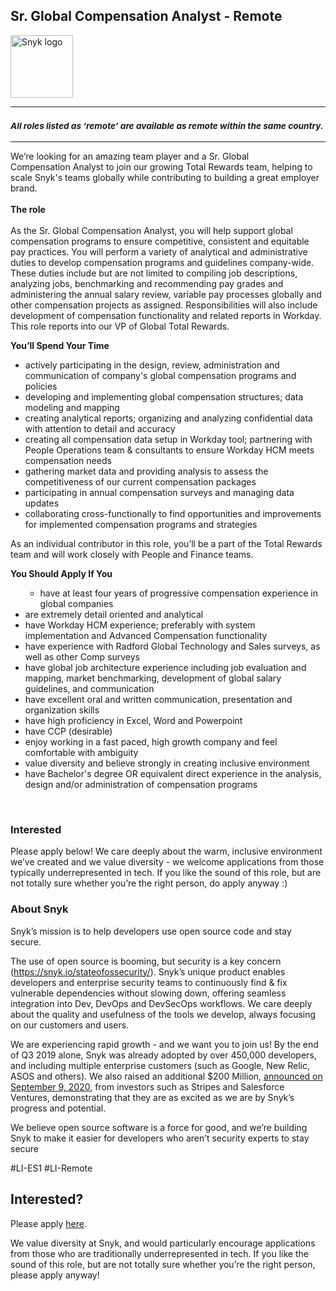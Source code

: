 Sr. Global Compensation Analyst - Remote
---

<img src="https://res.cloudinary.com/snyk/image/upload/v1537345894/press-kit/brand/logo-black.png" width="100" alt="Snyk logo" />

<hr>
<h3><em><strong><sub>All roles listed as ‘remote’ are available as remote within the same country.</sub></strong></em></h3>
<hr>
<p>We’re looking for an amazing team player and a&nbsp;Sr.&nbsp;Global Compensation&nbsp;Analyst&nbsp;to join our growing Total Rewards team, helping to scale Snyk's teams globally while contributing to building a great employer brand.<br><br><strong>The role</strong><strong><br></strong><br>As the&nbsp;Sr.&nbsp;Global Compensation&nbsp;Analyst, you will help support global compensation programs to ensure competitive, consistent and equitable pay practices. You will perform a variety of analytical and administrative duties to develop compensation programs and guidelines company-wide. These duties include but are not limited to compiling job descriptions, analyzing jobs, benchmarking and recommending pay grades and administering the annual salary review, variable pay processes globally and other compensation projects as assigned. Responsibilities will also include development of compensation functionality&nbsp;and related reports in Workday. This role reports into our VP of Global Total Rewards.</p>
<p><strong>You’ll Spend Your Time</strong></p>
<ul>
<li>actively participating in the design, review, administration and communication of company's global compensation programs and policies</li>
<li>developing and implementing global compensation structures; data modeling and mapping</li>
<li>creating analytical reports; organizing and analyzing confidential data with attention to detail and accuracy</li>
<li>creating all compensation data setup in Workday tool; partnering with People Operations team &amp; consultants to ensure Workday HCM meets compensation needs&nbsp;</li>
<li>gathering market data and providing analysis to assess the competitiveness of our current compensation packages</li>
<li>participating in annual compensation surveys and managing data updates</li>
<li>collaborating cross-functionally to find opportunities and improvements for implemented compensation programs and strategies</li>
</ul>
<p>As an individual contributor in this role, you’ll be a part of the Total Rewards team and will work closely with People&nbsp;and Finance&nbsp;teams.</p>
<p><strong>You Should Apply If You</strong></p>
<ul>
<ul>
<li>have at least&nbsp;four&nbsp;years of progressive compensation experience in global companies&nbsp;</li>
</ul>
<li>are extremely detail oriented and analytical&nbsp;&nbsp;</li>
<li>have Workday HCM experience; preferably with system implementation&nbsp;and Advanced Compensation functionality</li>
<li>have experience with Radford Global Technology and Sales surveys, as well as other Comp surveys</li>
<li>have global job architecture experience including job evaluation and mapping, market benchmarking, development of global salary guidelines, and communication</li>
<li>have excellent oral and written communication, presentation and organization skills&nbsp;&nbsp;</li>
<li>have high proficiency in Excel, Word and Powerpoint &nbsp;</li>
<li>have CCP (desirable)</li>
<li>enjoy working in a fast paced, high growth company and feel comfortable with ambiguity</li>
<li>value diversity and believe strongly in creating inclusive environment</li>
<li>have Bachelor's degree OR equivalent direct experience in the analysis, design and/or administration of compensation programs</li>
</ul>
<p>&nbsp;</p>
<h3><strong>Interested</strong></h3>
<p><span style="font-weight: 400;">Please apply below! We care deeply about the warm, inclusive environment we’ve created and we value diversity - we welcome applications from those typically underrepresented in tech. If you like the sound of this role, but are not totally sure whether you’re the right person, do apply anyway :)</span></p>
<h3><strong>About Snyk</strong></h3>
<p><span style="font-weight: 400;">Snyk’s mission is to help developers use open source code and stay secure.&nbsp;</span></p>
<p><span style="font-weight: 400;">The use of open source is booming, but security is a key concern (</span><a href="https://snyk.io/stateofossecurity/"><span style="font-weight: 400;">https://snyk.io/stateofossecurity/</span></a><span style="font-weight: 400;">). Snyk’s unique product enables developers and enterprise security teams to continuously find &amp; fix vulnerable dependencies without slowing down, offering seamless integration into Dev, DevOps and DevSecOps workflows. </span><span style="font-weight: 400;">We care deeply about the quality and usefulness of the tools we develop, always focusing on our customers and users.&nbsp;</span></p>
<p><span style="font-weight: 400;">We are experiencing rapid growth - and we want you to join us! By the end of Q3 2019 alone, Snyk was already adopted by over 450,000 developers, and including multiple enterprise customers (such as Google, New Relic, ASOS and others). </span><span style="font-weight: 400;">We also raised an additional $200 Million, <a href="https://snyk.io/blog/snyk-closes-200m-to-modernize-security-industry/" target="_blank">announced on September 9, 2020</a></span><span style="font-weight: 400;">, from investors such as Stripes and Salesforce Ventures, demonstrating that they are as excited as we are by Snyk’s progress and potential</span><span style="font-weight: 400;">.</span></p>
<p><span style="font-weight: 400;">We believe open source software is a force for good, and we’re building Snyk to make it easier for developers who aren’t security experts to stay secure</span></p>
<p><span style="font-weight: 400;">#LI-ES1 #LI-Remote</span></p>

Interested?
---

Please apply [here](https://boards.greenhouse.io/snyk/jobs/5581385002#app).

We value diversity at Snyk, and would particularly encourage applications from those who are traditionally underrepresented in tech.
If you like the sound of this role, but are not totally sure whether you’re the right person, please apply anyway!
